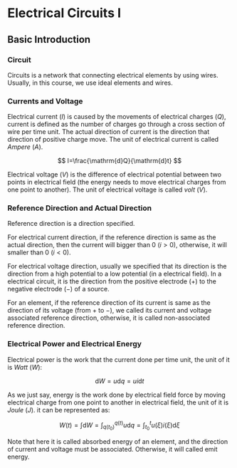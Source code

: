 <script src="https://cdn.mathjax.org/mathjax/latest/MathJax.js?config=TeX-AMS-MML_HTMLorMML" type="text/javascript"></script>
<script type="text/x-mathjax-config">
  MathJax.Hub.Config({
    tex2jax: {
      inlineMath: [ ['$','$'], ["\\(","\\)"] ],
      processEscapes: true
    }
  });
</script>

# Electrical Circuits I

## Basic Introduction

### Circuit

Circuits is a network that connecting electrical elements by using wires. Usually, in this course, we use ideal elements and wires.

### Currents and Voltage

Electrical current $( I )$ is caused by the movements of electrical charges $( Q )$,  current is defined as the number of charges go through a cross section of wire per time unit. The actual direction of current is the direction that direction of positive charge move. The unit of electrical current is called *Ampere* $(A)$.

$$
I=\frac{\mathrm{d}Q}{\mathrm{d}t}
$$

Electrical voltage $( V )$ is the difference of electrical potential between two points in electrical field (the energy needs to move electrical charges from one point to another).  The unit of electrical voltage is called *volt* $(V)$.

### Reference Direction and Actual Direction

Reference direction is a direction specified. 

For electrical current direction, if the reference direction is same as the actual direction, then the current will bigger than 0 $(i>0)$, otherwise, it will smaller than 0 $(i<0)$.

For electrical voltage direction, usually we specified that its direction is the direction from a high potential to a low potential (in a electrical field). In a electrical circuit, it is the direction from the positive electrode $(+)$ to the negative electrode $(-)$ of a source.

For an element, if the reference direction of its current is same as the direction of its voltage (from $+$ to $-$), we called its current and voltage associated reference direction, otherwise, it is called non-associated reference direction.

### Electrical Power and Electrical Energy

Electrical power is the work that the current done per time unit, the unit of it is *Watt* $( W )$:

$$
\mathrm{d}W=u \mathrm{d} q=ui\mathrm{d}t
$$

As we just say, energy is the work done by electrical field force by moving electrical charge from one point to another in electrical field, the unit of it is *Joule* $( J )$. it can be represented as:

$$
W(t)=\int\mathrm{d}W=\int_{q(t_0)}^{q(t)}u\mathrm{d}q=\int_{t_0}^{t}u(\xi)i(\xi)\mathrm{d}\xi
$$

Note that here it is called absorbed energy of an element, and the direction of current and voltage must be associated. Otherwise, it will called emit energy.
